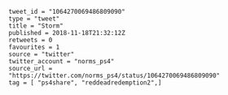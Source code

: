 ```
tweet_id = "1064270069486809090"
type = "tweet"
title = "Storm"
published = 2018-11-18T21:32:12Z
retweets = 0
favourites = 1
source = "twitter"
twitter_account = "norms_ps4"
source_url = "https://twitter.com/norms_ps4/status/1064270069486809090"
tag = [ "ps4share", "reddeadredemption2",]
```

<p class='image'><img src='http://mnf.m17s.net/2018/11/18/DsUL_HtWoAcYGzd.jpg' alt=''></p>

